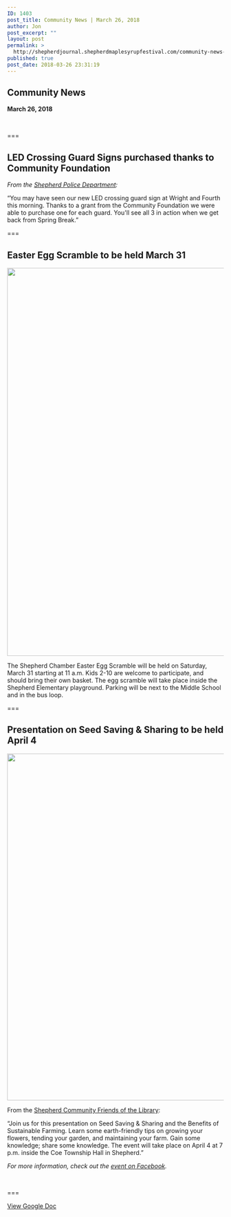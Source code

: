 ```yaml
---
ID: 1403
post_title: Community News | March 26, 2018
author: Jon
post_excerpt: ""
layout: post
permalink: >
  http://shepherdjournal.shepherdmaplesyrupfestival.com/community-news-march-26-2018
published: true
post_date: 2018-03-26 23:31:19
---
```

<h2>Community News</h2>
<b>March 26, 2018</b>

&nbsp;

===
<h2>LED Crossing Guard Signs purchased thanks to Community Foundation</h2>
<i>From the <a href="https://www.facebook.com/permalink.php?story_fbid=1866415790043647&amp;id=205632619455314">Shepherd Police Department</a>:</i>

“You may have seen our new LED crossing guard sign at Wright and Fourth this morning. Thanks to a grant from the Community Foundation we were able to purchase one for each guard. You'll see all 3 in action when we get back from Spring Break.”

===
<h2>Easter Egg Scramble to be held March 31</h2>
<img title="" src="http://shepherdjournal.shepherdmaplesyrupfestival.com/wp-content/uploads/2018/03/null-7.png" alt="" width="624" height="902" />

The Shepherd Chamber Easter Egg Scramble will be held on Saturday, March 31 starting at 11 a.m. Kids 2-10 are welcome to participate, and should bring their own basket. The egg scramble will take place inside the Shepherd Elementary playground. Parking will be next to the Middle School and in the bus loop.

===
<h2>Presentation on Seed Saving &amp; Sharing to be held April 4</h2>
<img title="" src="http://shepherdjournal.shepherdmaplesyrupfestival.com/wp-content/uploads/2018/03/null-8.png" alt="" width="624" height="806" />

From the <a href="https://www.facebook.com/SCLFriends/">Shepherd Community Friends of the Library</a>:

“Join us for this presentation on Seed Saving &amp; Sharing and the Benefits of Sustainable Farming. Learn some earth-friendly tips on growing your flowers, tending your garden, and maintaining your farm. Gain some knowledge; share some knowledge. The event will take place on April 4 at 7 p.m. inside the Coe Township Hall in Shepherd.”

<i>For more information, check out the <a href="https://www.facebook.com/events/1274734789294478/">event on Facebook</a>.</i>

&nbsp;

===

<a href="https://docs.google.com/document/d/1J1FTjzHPART6aY9Ziy_sUKQvCwQZHh14MbpPGJKHaFw/edit?usp=sharing">View Google Doc</a>